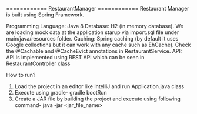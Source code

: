 ============ RestaurantManager  ============ 
Restaurant Manager is built using Spring Framework. 

Programming Language: Java 8
Database: H2 (in memory database). We are loading mock data at the application starup via import.sql file under main/java/resources folder.
Caching: Spring caching (by default it uses Google collections but it can work with any cache such as EhCache). Check the @Cachable and @CacheEvict annotations in RestaurantService.
API: API is implemented using REST API which can be seen in RestaurantController class


How to run?
1. Load the project in an editor like IntelliJ and run Application.java class
2. Execute using gradle- gradle bootRun
3. Create a JAR file by building the project and execute using following command- java -jar <jar_file_name>
